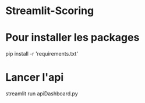 # Streamlit-Scoring 
# Pour installer les packages  
pip install -r 'requirements.txt'

# Lancer l'api
streamlit run apiDashboard.py
